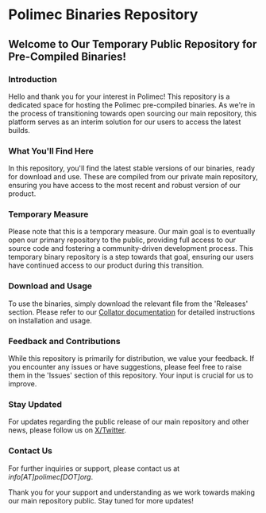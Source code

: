 # Polimec Binaries Repository

## Welcome to Our Temporary Public Repository for Pre-Compiled Binaries!

### Introduction

Hello and thank you for your interest in Polimec! This repository is a dedicated space for hosting the Polimec pre-compiled binaries. As we're in the process of transitioning towards open sourcing our main repository, this platform serves as an interim solution for our users to access the latest builds.

### What You'll Find Here

In this repository, you'll find the latest stable versions of our binaries, ready for download and use. These are compiled from our private main repository, ensuring you have access to the most recent and robust version of our product.

### Temporary Measure

Please note that this is a temporary measure. Our main goal is to eventually open our primary repository to the public, providing full access to our source code and fostering a community-driven development process. This temporary binary repository is a step towards that goal, ensuring our users have continued access to our product during this transition.

### Download and Usage

To use the binaries, simply download the relevant file from the 'Releases' section. Please refer to our [Collator documentation](https://hackmd.io/@poliboys/HyLS_J9Ia) for detailed instructions on installation and usage.

### Feedback and Contributions

While this repository is primarily for distribution, we value your feedback. If you encounter any issues or have suggestions, please feel free to raise them in the 'Issues' section of this repository. Your input is crucial for us to improve.

### Stay Updated

For updates regarding the public release of our main repository and other news, please follow us on [X/Twitter](https://twitter.com/PolimecProtocol).

### Contact Us

For further inquiries or support, please contact us at *info[AT]polimec[DOT]org*.

Thank you for your support and understanding as we work towards making our main repository public. Stay tuned for more updates!
